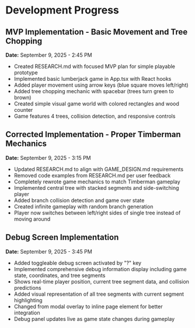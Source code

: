 # Development Progress

## MVP Implementation - Basic Movement and Tree Chopping
**Date:** September 9, 2025 - 2:45 PM

- Created RESEARCH.md with focused MVP plan for simple playable prototype
- Implemented basic lumberjack game in App.tsx with React hooks
- Added player movement using arrow keys (blue square moves left/right)
- Added tree chopping mechanic with spacebar (trees turn green to brown)
- Created simple visual game world with colored rectangles and wood counter
- Game features 4 trees, collision detection, and responsive controls

## Corrected Implementation - Proper Timberman Mechanics
**Date:** September 9, 2025 - 3:15 PM

- Updated RESEARCH.md to align with GAME_DESIGN.md requirements
- Removed code examples from RESEARCH.md per user feedback
- Completely rewrote game mechanics to match Timberman gameplay
- Implemented central tree with stacked segments and side-switching player
- Added branch collision detection and game over state
- Created infinite gameplay with random branch generation
- Player now switches between left/right sides of single tree instead of moving around

## Debug Screen Implementation
**Date:** September 9, 2025 - 3:45 PM

- Added toggleable debug screen activated by "?" key
- Implemented comprehensive debug information display including game state, coordinates, and tree segments
- Shows real-time player position, current tree segment data, and collision predictions
- Added visual representation of all tree segments with current segment highlighting
- Changed from modal overlay to inline page element for better integration
- Debug panel updates live as game state changes during gameplay